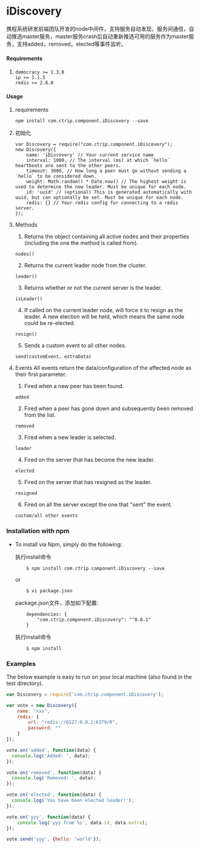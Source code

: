   
# iDiscovery
携程系统研发前端团队开发的node中间件，支持服务自动发现，服务间通信，自动推选master服务，master服务crash后自动重新推选可用的服务作为master服务，支持added，removed，elected等事件监听。

#### Requirements
1. 
    ```
    democracy >= 1.3.0 
    ip >= 1.1.5
    redis >= 2.8.0  
    ```
 
#### Usage
  
1. requirements
    ```
    npm install com.ctrip.component.iDiscovery --save
    ```

2. 初始化
    
    ```
    var Discovery = require("com.ctrip.component.iDiscovery");
    new Discovery({
        name: 'iDiscovery' // Your current service name
        interval: 1000, // The interval (ms) at which `hello` heartbeats are sent to the other peers.
        timeout: 3000, // How long a peer must go without sending a `hello` to be considered down.
        weight: Math.random() * Date.now() // The highest weight is used to determine the new leader. Must be unique for each node.
        id: 'uuid' // (optional) This is generated automatically with uuid, but can optionally be set. Must be unique for each node.
        redis: {} // Your redis config for connecting to a redis server.
    });

    ```
  
3. Methods

    1. Returns the object containing all active nodes and their properties (including the one the method is called from).
    ```
    nodes()
    ```
    
    2. Returns the current leader node from the cluster.
    ```
    leader()
    ```

    3. Returns whether or not the current server is the leader.
    ```
    isLeader()
    ```

    4. If called on the current leader node, will force it to resign as the leader. A new election will be held, which means the same node could be re-elected.
    ```
    resign()
    ```
    
    5. Sends a custom event to all other nodes.
    ```
    send(customEvent, extraData)
    ```

4. Events
    All events return the data/configuration of the affected node as their first parameter.

    1. Fired when a new peer has been found.
    ```
    added
    ```

    2. Fired when a peer has gone down and subsequently been removed from the list.
    ```
    removed
    ```
    
    3. Fired when a new leader is selected.
    ```
    leader
    ```
    
    4. Fired on the server that has become the new leader.
    ```
    elected
    ```
    
    5. Fired on the server that has resigned as the leader.
    ```
    resigned
    ```
    
    6. Fired on all the server except the one that "sent" the event.
    ```
    custom/all other events
    ```
    

### Installation with npm
    
 * To install via Npm, simply do the following:

    执行install命令 
    ```
        $ npm install com.ctrip.component.iDiscovery --save
    
    ``` 

    or

    
    ```
        $ vi package.json
    ```
    package.json文件，添加如下配置:
    ```
        dependencies: {
            "com.ctrip.component.iDiscovery": "^0.0.1"
        }
    ```
    执行install命令 
    ```
        $ npm install
    
    ``` 


### Examples
The below example is easy to run on your local machine (also found in the test directory).

```javascript
var Discovery = require('com.ctrip.component.iDiscovery');

var vote = new Discovery({
    name: "xxx",
    redis: {
        url: "redis://@127.0.0.1:6379/0",
        password: ""
    }
});

vote.on('added', function(data) {
  console.log('Added: ', data);
});

vote.on('removed', function(data) {
  console.log('Removed: ', data);
});

vote.on('elected', function(data) {
  console.log('You have been elected leader!');
});

vote.on('yyy', function(data) {
    console.log('yyy from %s', data.id, data.extra);
});

vote.send('yyy', {hello: 'world'});

```
